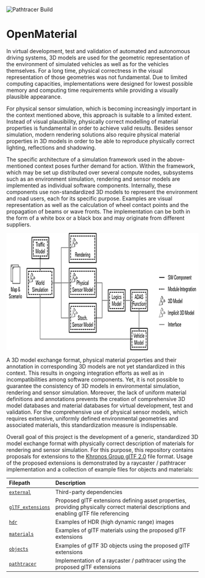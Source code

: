 ![Pathtracer Build](https://github.com/LudwigFriedmann/OpenMaterial/workflows/Pathtracer%20Build/badge.svg)

OpenMaterial
============

In virtual development, test and validation of automated and autonomous driving systems, 3D models are used
for the geometric representation of the environment of simulated vehicles as well as for the vehicles themselves.
For a long time, physical correctness in the visual representation of those geometries was not fundamental. Due
to limited computing capacities, implementations were designed for lowest possible memory and computing
time requirements while providing a visually plausible appearance. 

For physical sensor simulation, which is becoming increasingly important in the context mentioned above, this
approach is suitable to a limited extent. Instead of visual plausibility, physically correct modelling of material
properties is fundamental in order to achieve valid results. Besides sensor simulation, modern rendering solutions
also require physical material properties in 3D models in order to be able to reproduce physically correct lighting,
reflections and shadowing.

The specific architecture of a simulation framework used in the above-mentioned context poses further demand
for action. Within the framework, which may be set up distributed over several compute nodes, subsystems such
as an environment simulation, rendering and sensor models are implemented as individual software components.
Internally, these components use non-standardized 3D models to represent the environment and road users,
each for its specific purpose. Examples are visual representation as well as the calculation of wheel contact
points and the propagation of beams or wave fronts. The implementation can be both in the form of a white box
or a black box and may originate from different suppliers.  

<p align="center"><img src="simulation_architecture.png" alt="simulation_architecture" width="730" height="306"></p>

A 3D model exchange format, physical material properties and their annotation in corresponding 3D models are
not yet standardized in this context. This results in ongoing integration efforts as well as in incompatibilities
among software components. Yet, it is not possible to guarantee the consistency of 3D models in environmental
simulation, rendering and sensor simulation. Moreover, the lack of uniform material definitions and annotations
prevents the creation of comprehensive 3D model databases and material databases for virtual development,
test and validation. For the comprehensive use of physical sensor models, which requires extensive, uniformly
defined environmental geometries and associated materials, this standardization measure is indispensable. 

Overall goal of this project is the development of a generic, standardized 3D model exchange format with
physically correct description of materials for rendering and sensor simulation. For this purpose, this repository
contains proposals for extensions to the [Khronos Group glTF 2.0](https://github.com/KhronosGroup/glTF) file format. Usage of the proposed
extensions is demonstrated by a raycaster / pathtracer implementation and a collection of example files for
objects and materials:

| Filepath                              | Description
|:--------------------------------------|:------------------------------------------------------------------------------------------------------------------------------------------|
| [`external`](external/)               | Third-party dependencies                                                                                                                  |
| [`glTF_extensions`](glTF_extensions/) | Proposed glTF extensions defining asset properties, providing physically correct material descriptions and enabling glTF file referencing |
| [`hdr`](hdr/)                         | Examples of HDR (high dynamic range) images                                                                                               |
| [`materials`](materials/)             | Examples of glTF materials using the proposed glTF extensions                                                                             |
| [`objects`](objects/)                 | Examples of glTF 3D objects using the proposed glTF extensions                                                                            |
| [`pathtracer`](pathtracer/)           | Implementation of a raycaster / pathtracer using the proposed glTF extensions                                                           |
